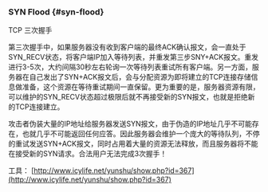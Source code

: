 ### SYN Flood {#syn-flood}

TCP 三次握手

第三次握手中，如果服务器没有收到客户端的最终ACK确认报文，会一直处于SYN_RECV状态，将客户端IP加入等待列表，并重发第三步SNY+ACK报文。重发进行3-5次，大约间隔30秒左右轮询一次等待列表重试所有客户端。另一方面，服务器在自己发出了SYN+ACK报文后，会与分配资源为即将建立的TCP连接存储信息做准备，这个资源在等待重试期间一直保留。更为重要的是，服务器资源有限，可以维护的SYN_RECV状态超过极限后就不再接受新的SYN报文，也就是拒绝新的TCP连接建立。

攻击者伪装大量的IP地址给服务器发送SYN报文，由于伪造的IP地址几乎不可能存在，也就几乎不可能返回任何应答。因此服务器会维护一个庞大的等待队列，不停的重试发送SYN+ACK报文，同时占用着大量的资源无法释放，而且服务器将不能在接受新的SYN请求。合法用户无法完成3次握手！

工具： [http://www.icylife.net/yunshu/show.php?id=367](http://www.icylife.net/yunshu/show.php?id=367)